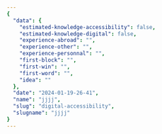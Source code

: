 ```yaml
---
{
  "data": {
    "estimated-knowledge-accessibility": false,
    "estimated-knowledge-digital": false,
    "experience-abroad": "",
    "experience-other": "",
    "experience-personnal": "",
    "first-block": "",
    "first-win": "",
    "first-word": "",
    "idea": ""
  },
  "date": "2024-01-19-26-41",
  "name": "jjjj",
  "slug": "digital-accessibility",
  "slugname": "jjjj"
}
---
```

